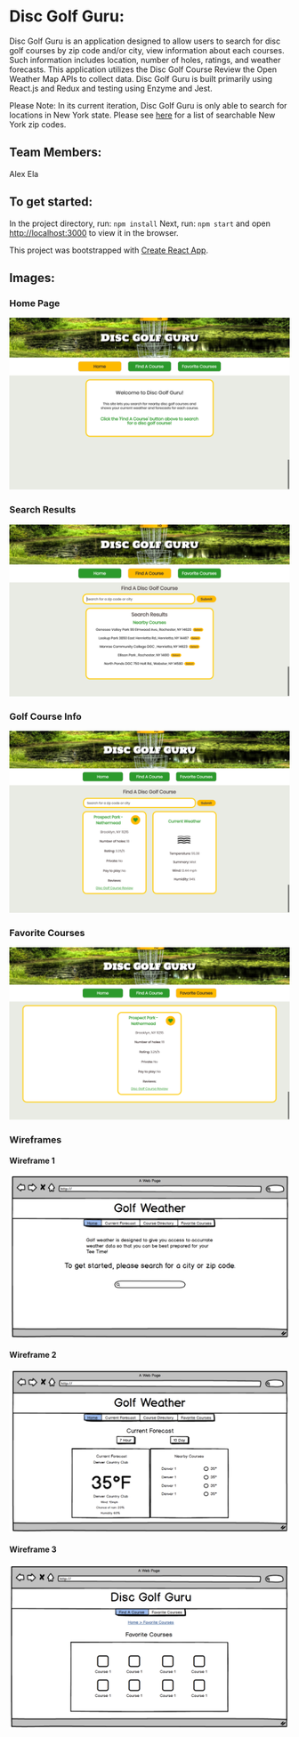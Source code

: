 # Disc Golf Guru:
Disc Golf Guru is an application designed to allow users to search for disc golf courses by zip code and/or city, view information about each courses. Such information includes location, number of holes, ratings, and weather forecasts.  This application utilizes the Disc Golf Course Review the Open Weather Map APIs to collect data.  Disc Golf Guru is built primarily using React.js and Redux and testing using Enzyme and Jest.

Please Note: In its current iteration, Disc Golf Guru is only able to search for locations in New York state.  Please see [here](https://www.zip-codes.com/state/ny.asp) for a list of searchable New York zip codes.

## Team Members:
Alex Ela

## To get started:
In the project directory, run: `npm install`
Next, run: `npm start` and open [http://localhost:3000](http://localhost:3000) to view it in the browser.

This project was bootstrapped with [Create React App](https://github.com/facebook/create-react-app).

## Images:
### Home Page
![Home Page image](./src/assets/Site_Images/Home_Page.png "Home Page")

### Search Results
![Search Results image](./src/assets/Site_Images/Find_A_Course.png "Search Results")

### Golf Course Info
![Search Results image](./src/assets/Site_Images/Course_Info.png "Search Results")

### Favorite Courses
![Favorite Courses image](./src/assets/Site_Images/Favorites.png "Favorite Courses")

### Wireframes
#### Wireframe 1
![Wireframe image 1](./src/assets/Wireframes/Wireframe_Home.png "Wireframe 1")

#### Wireframe 2
![Wireframe image 1](./src/assets/Wireframes/Wireframe_Weather.png "Wireframe 1")

#### Wireframe 3
![Wireframe image 1](./src/assets/Wireframes/Wireframe_Favorites.png "Wireframe 1")